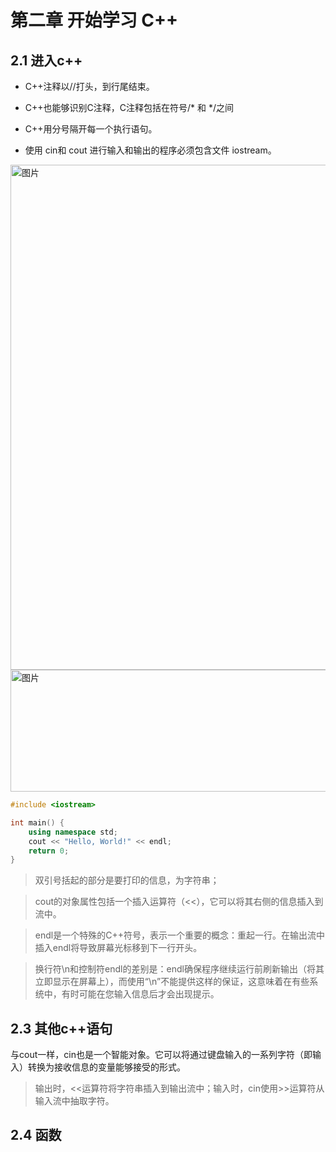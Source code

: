 # 第二章 开始学习 C++

## 2.1 进入c++

- C++注释以//打头，到行尾结束。

- C++也能够识别C注释，C注释包括在符号/* 和 */之间

- C++用分号隔开每一个执行语句。

- 使用 cin和 cout 进行输入和输出的程序必须包含文件 iostream。

<img width="1045" height="808" alt="图片" src="https://github.com/user-attachments/assets/6abb9acb-1d7a-4003-a94e-3af65e806142" />
<img width="740" height="195" alt="图片" src="https://github.com/user-attachments/assets/e2893b79-99c1-492f-9450-f6daa90700f2" />

```Cpp
#include <iostream>

int main() {
    using namespace std;
    cout << "Hello, World!" << endl;
    return 0;
}
```

> 双引号括起的部分是要打印的信息，为字符串；

> cout的对象属性包括一个插入运算符（<<），它可以将其右侧的信息插入到流中。

> endl是一个特殊的C++符号，表示一个重要的概念：重起一行。在输出流中插入endl将导致屏幕光标移到下一行开头。

> 换行符\n和控制符endl的差别是：endl确保程序继续运行前刷新输出（将其立即显示在屏幕上），而使用“\n”不能提供这样的保证，这意味着在有些系统中，有时可能在您输入信息后才会出现提示。

## 2.3 其他c++语句
与cout一样，cin也是一个智能对象。它可以将通过键盘输入的一系列字符（即输入）转换为接收信息的变量能够接受的形式。

> 输出时，<<运算符将字符串插入到输出流中；输入时，cin使用>>运算符从输入流中抽取字符。

## 2.4 函数
